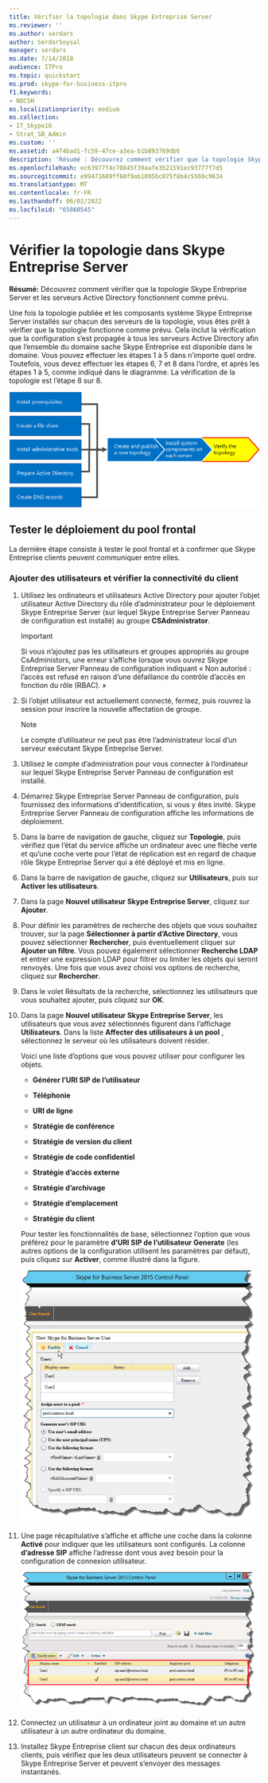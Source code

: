 ```yaml
---
title: Vérifier la topologie dans Skype Entreprise Server
ms.reviewer: ''
ms.author: serdars
author: SerdarSoysal
manager: serdars
ms.date: 7/14/2018
audience: ITPro
ms.topic: quickstart
ms.prod: skype-for-business-itpro
f1.keywords:
- NOCSH
ms.localizationpriority: medium
ms.collection:
- IT_Skype16
- Strat_SB_Admin
ms.custom: ''
ms.assetid: a4f4bad1-fc59-47ce-a3ea-b1b893769db6
description: 'Résumé : Découvrez comment vérifier que la topologie Skype Entreprise Server et les serveurs Active Directory fonctionnent comme prévu.'
ms.openlocfilehash: ec63977f4c70845f39aafe3521591ec93777f7d5
ms.sourcegitcommit: e99471689ff60f9ab1095bc075f8b4c5569c9634
ms.translationtype: MT
ms.contentlocale: fr-FR
ms.lasthandoff: 06/02/2022
ms.locfileid: "65860545"
---
```

# <a name="verify-the-topology-in-skype-for-business-server"></a>Vérifier la topologie dans Skype Entreprise Server
 
**Résumé:** Découvrez comment vérifier que la topologie Skype Entreprise Server et les serveurs Active Directory fonctionnent comme prévu.
  
Une fois la topologie publiée et les composants système Skype Entreprise Server installés sur chacun des serveurs de la topologie, vous êtes prêt à vérifier que la topologie fonctionne comme prévu. Cela inclut la vérification que la configuration s’est propagée à tous les serveurs Active Directory afin que l’ensemble du domaine sache Skype Entreprise est disponible dans le domaine. Vous pouvez effectuer les étapes 1 à 5 dans n’importe quel ordre. Toutefois, vous devez effectuer les étapes 6, 7 et 8 dans l’ordre, et après les étapes 1 à 5, comme indiqué dans le diagramme. La vérification de la topologie est l’étape 8 sur 8.
  
![Diagramme de vue d’ensemble.](../../media/c8698b53-1282-4978-a9a6-ca3f7a778f60.png)
  
## <a name="test-the-front-end-pool-deployment"></a>Tester le déploiement du pool frontal

La dernière étape consiste à tester le pool frontal et à confirmer que Skype Entreprise clients peuvent communiquer entre elles. 
  
### <a name="add-users-and-verify-client-connectivity"></a>Ajouter des utilisateurs et vérifier la connectivité du client

1. Utilisez les ordinateurs et utilisateurs Active Directory pour ajouter l’objet utilisateur Active Directory du rôle d’administrateur pour le déploiement Skype Entreprise Server (sur lequel Skype Entreprise Server Panneau de configuration est installé) au groupe **CSAdministrator**.
    
    > [!IMPORTANT]
    > Si vous n’ajoutez pas les utilisateurs et groupes appropriés au groupe CsAdministors, une erreur s’affiche lorsque vous ouvrez Skype Entreprise Server Panneau de configuration indiquant « Non autorisé : l’accès est refusé en raison d’une défaillance du contrôle d’accès en fonction du rôle (RBAC). » 
  
2. Si l’objet utilisateur est actuellement connecté, fermez, puis rouvrez la session pour inscrire la nouvelle affectation de groupe.
    
    > [!NOTE]
    > Le compte d’utilisateur ne peut pas être l’administrateur local d’un serveur exécutant Skype Entreprise Server. 
  
3. Utilisez le compte d’administration pour vous connecter à l’ordinateur sur lequel Skype Entreprise Server Panneau de configuration est installé.
    
4. Démarrez Skype Entreprise Server Panneau de configuration, puis fournissez des informations d’identification, si vous y êtes invité. Skype Entreprise Server Panneau de configuration affiche les informations de déploiement.
    
5. Dans la barre de navigation de gauche, cliquez sur **Topologie**, puis vérifiez que l’état du service affiche un ordinateur avec une flèche verte et qu’une coche verte pour l’état de réplication est en regard de chaque rôle Skype Entreprise Server qui a été déployé et mis en ligne. 
    
6. Dans la barre de navigation de gauche, cliquez sur **Utilisateurs**, puis sur **Activer les utilisateurs**. 
    
7. Dans la page **Nouvel utilisateur Skype Entreprise Server**, cliquez sur **Ajouter**.
    
8. Pour définir les paramètres de recherche des objets que vous souhaitez trouver, sur la page **Sélectionner à partir d’Active Directory**, vous pouvez sélectionner **Rechercher**, puis éventuellement cliquer sur **Ajouter un filtre**. Vous pouvez également sélectionner **Recherche LDAP** et entrer une expression LDAP pour filtrer ou limiter les objets qui seront renvoyés. Une fois que vous avez choisi vos options de recherche, cliquez sur **Rechercher**.
    
9. Dans le volet Résultats de la recherche, sélectionnez les utilisateurs que vous souhaitez ajouter, puis cliquez sur **OK**.
    
10. Dans la page **Nouvel utilisateur Skype Entreprise Server**, les utilisateurs que vous avez sélectionnés figurent dans l’affichage **Utilisateurs**. Dans la liste **Affecter des utilisateurs à un pool** , sélectionnez le serveur où les utilisateurs doivent résider.
    
    Voici une liste d’options que vous pouvez utiliser pour configurer les objets.
    
    - **Générer l’URI SIP de l’utilisateur**
    
    - **Téléphonie**
    
    - **URI de ligne**
    
    - **Stratégie de conférence**
    
    - **Stratégie de version du client**
    
    - **Stratégie de code confidentiel**
    
    - **Stratégie d’accès externe**
    
    - **Stratégie d’archivage**
    
    - **Stratégie d’emplacement**
    
    - **Stratégie du client**
    
    Pour tester les fonctionnalités de base, sélectionnez l’option que vous préférez pour le paramètre **d’URI SIP de l’utilisateur Generate** (les autres options de la configuration utilisent les paramètres par défaut), puis cliquez sur **Activer**, comme illustré dans la figure.
    
     ![Activez les utilisateurs dans Panneau de configuration.](../../media/7ee8717d-9a1f-4864-8f45-71071c88878f.png)
  
11. Une page récapitulative s’affiche et affiche une coche dans la colonne **Activé** pour indiquer que les utilisateurs sont configurés. La colonne **d’adresse SIP** affiche l’adresse dont vous avez besoin pour la configuration de connexion utilisateur.
    
     ![Utilisateurs ajoutés à Skype Entreprise Server Panneau de configuration.](../../media/8960548a-8d6d-44c5-bc01-6f9fb11b7588.png)
  
12. Connectez un utilisateur à un ordinateur joint au domaine et un autre utilisateur à un autre ordinateur du domaine.
    
13. Installez Skype Entreprise client sur chacun des deux ordinateurs clients, puis vérifiez que les deux utilisateurs peuvent se connecter à Skype Entreprise Server et peuvent s’envoyer des messages instantanés.
    


